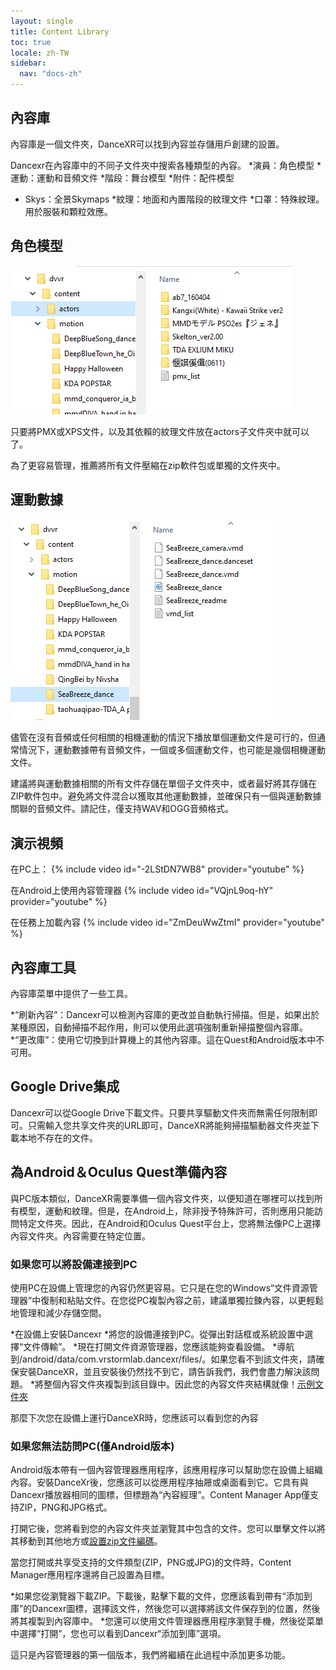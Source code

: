 ```yaml
---
layout: single
title: Content Library
toc: true
locale: zh-TW
sidebar:
  nav: "docs-zh"
---
```


## 內容庫

內容庫是一個文件夾，DanceXR可以找到內容並存儲用戶創建的設置。

Dancexr在內容庫中的不同子文件夾中搜索各種類型的內容。
*演員：角色模型
*運動：運動和音頻文件
*階段：舞台模型
*附件：配件模型
* Skys：全景Skymaps
*紋理：地面和內置階段的紋理文件
*口罩：特殊紋理。用於服裝和顆粒效應。


## 角色模型

![Actors文件夾的示例](/images/content_actors.png)

只要將PMX或XPS文件，以及其依賴的紋理文件放在actors子文件夾中就可以了。

為了更容易管理，推薦將所有文件壓縮在zip軟件包或單獨的文件夾中。


## 運動數據

![運動文件夾的示例](/images/content_motion.png)

儘管在沒有音頻或任何相關的相機運動的情況下播放單個運動文件是可行的，但通常情況下，運動數據帶有音頻文件，一個或多個運動文件，也可能是幾個相機運動文件。

建議將與運動數據相關的所有文件存儲在單個子文件夾中，或者最好將其存儲在ZIP軟件包中。避免將文件混合以獲取其他運動數據，並確保只有一個與運動數據關聯的音頻文件。請記住，僅支持WAV和OGG音頻格式。


## 演示視頻

在PC上：
{% include video id="-2LStDN7WB8" provider="youtube" %}


在Android上使用內容管理器
{% include video id="VQjnL9oq-hY" provider="youtube" %}


在任務上加載內容
{% include video id="ZmDeuWwZtmI" provider="youtube" %}


## 內容庫工具
內容庫菜單中提供了一些工具。

*“刷新內容”：Dancexr可以檢測內容庫的更改並自動執行掃描。但是，如果出於某種原因，自動掃描不起作用，則可以使用此選項強制重新掃描整個內容庫。
*“更改庫”：使用它切換到計算機上的其他內容庫。這在Quest和Android版本中不可用。


## Google Drive集成
Dancexr可以從Google Drive下載文件。只要共享驅動文件夾而無需任何限制即可。只需輸入您共享文件夾的URL即可，DanceXR將能夠掃描驅動器文件夾並下載本地不存在的文件。


## 為Android＆Oculus Quest準備內容

與PC版本類似，DanceXR需要準備一個內容文件夾，以便知道在哪裡可以找到所有模型，運動和紋理。但是，在Android上，除非授予特殊許可，否則應用只能訪問特定文件夾。因此，在Android和Oculus Quest平台上，您將無法像PC上選擇內容文件夾。內容需要在特定位置。

### 如果您可以將設備連接到PC

使用PC在設備上管理您的內容仍然更容易。它只是在您的Windows“文件資源管理器”中復制和粘貼文件。在您從PC複製內容之前，建議單獨拉鍊內容，以更輕鬆地管理和減少存儲空間。

*在設備上安裝Dancexr
*將您的設備連接到PC。從彈出對話框或系統設置中選擇“文件傳輸”。
*現在打開文件資源管理器，您應該能夠查看設備。
*導航到/android/data/com.vrstormlab.dancexr/files/。如果您看不到該文件夾，請確保安裝DanceXR，並且安裝後仍然找不到它，請告訴我們，我們會盡力解決該問題。
*將整個內容文件夾複製到該目錄中。因此您的內容文件夾結構就像！[示例文件夾](/images/content_folder_android.png)

那麼下次您在設備上運行DanceXR時，您應該可以看到您的內容

### 如果您無法訪問PC(僅Android版本)

Android版本帶有一個內容管理器應用程序，該應用程序可以幫助您在設備上組織內容。安裝DanceXr後，您應該可以從應用程序抽屜或桌面看到它。它具有與Dancexr播放器相同的圖標，但標題為“內容經理”。Content Manager App僅支持ZIP，PNG和JPG格式。

打開它後，您將看到您的內容文件夾並瀏覽其中包含的文件。您可以單擊文件以將其移動到其他地方或[設置zip文件編碼](zip_format.md)。

當您打開或共享受支持的文件類型(ZIP，PNG或JPG)的文件時，Content Manager應用程序還將自己設置為目標。

*如果您從瀏覽器下載ZIP。下載後，點擊下載的文件，您應該看到帶有“添加到庫”的Dancexr圖標，選擇該文件，然後您可以選擇將該文件保存到的位置，然後將其複製到內容庫中。
*您還可以使用文件管理器應用程序瀏覽手機，然後從菜單中選擇“打開”，您也可以看到Dancexr“添加到庫”選項。

這只是內容管理器的第一個版本，我們將繼續在此過程中添加更多功能。

